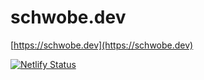 # schwobe.dev

[https://schwobe.dev](https://schwobe.dev)

[![Netlify Status](https://api.netlify.com/api/v1/badges/cb92681f-bb48-4ce9-a7d9-68810e028089/deploy-status)](https://app.netlify.com/sites/schwobe/deploys)
